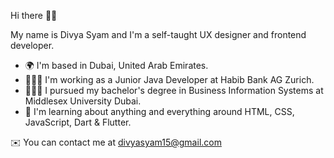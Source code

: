 Hi there 👋🏻 

My name is Divya Syam and I'm a self-taught UX designer and frontend developer. 

* 🌍 I'm based in Dubai, United Arab Emirates.
* 👩🏻‍💻 I'm working as a Junior Java Developer at Habib Bank AG Zurich.
* 👩🏻‍🎓 I pursued my bachelor's degree in Business Information Systems at Middlesex University Dubai.
* 🧠 I'm learning about anything and everything around HTML, CSS, JavaScript, Dart & Flutter.
  

✉️  You can contact me at [divyasyam15@gmail.com](mailto:divyasyam15@gmail.com)
